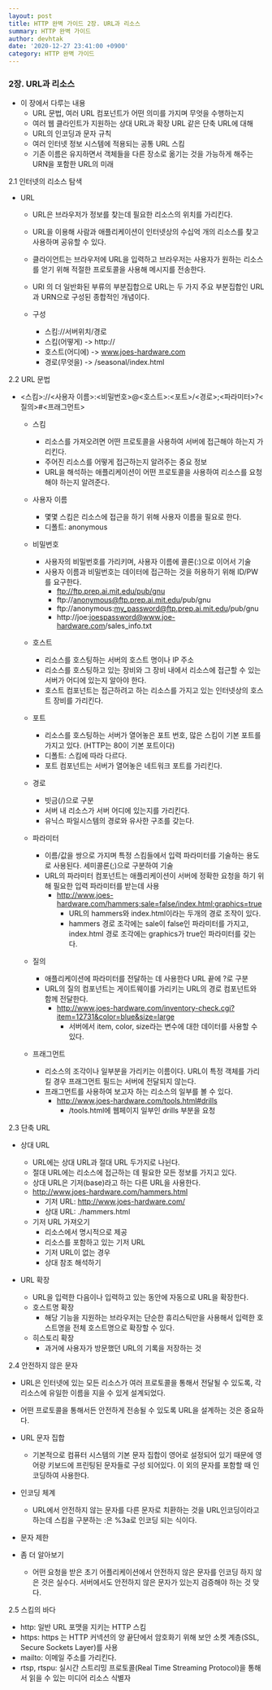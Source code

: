 ```yaml
---
layout: post
title: HTTP 완벽 가이드 2장. URL과 리소스 
summary: HTTP 완벽 가이드
author: devhtak
date: '2020-12-27 23:41:00 +0900'
category: HTTP 완벽 가이드
---
```


### 2장. URL과 리소스

- 이 장에서 다루는 내용
  - URL 문법, 여러 URL 컴포넌트가 어떤 의미를 가지며 무엇을 수행하는지
  - 여러 웹 클라인트가 지원하는 상대 URL과 확장 URL 같은 단축 URL에 대해
  - URL의 인코딩과 문자 규칙
  - 여러 인터넷 정보 시스템에 적용되는 공통 URL 스킴
  - 기존 이름은 유지하면서 객체들을 다른 장소로 옮기는 것을 가능하게 해주는 URN을 포함한 URL의 미래
  
2.1 인터넷의 리소스 탐색

- URL
  - URL은 브라우저가 정보를 찾는데 필요한 리소스의 위치를 가리킨다.
  - URL을 이용해 사람과 애플리케이션이 인터넷상의 수십억 개의 리소스를 찾고 사용하며 공유할 수 있다.
  - 클라이언트는 브라우저에 URL을 입력하고 브라우저는 사용자가 원하는 리소스를 얻기 위해 적절한 프로토콜을 사용해 메시지를 전송한다.
  - URI 의 더 일반화된 부류의 부분집합으로 URL는 두 가지 주요 부분집합인 URL과 URN으로 구성된 종합적인 개념이다.
  
  - 구성
    - 스킴://서버위치/경로
    - 스킴(어떻게) -> http://
    - 호스트(어디에) -> www.joes-hardware.com
    - 경로(무엇을) -> /seasonal/index.html
    
2.2 URL 문법

- <스킴>://<사용자 이름>:<비밀번호>@<호스트>:<포트>/<경로>;<파라미터>?<질의>#<프래그먼트>
  - 스킴
    - 리소스를 가져오려면 어떤 프로토콜을 사용하여 서버에 접근해야 하는지 가리킨다.
    - 주어진 리소스를 어떻게 접근하는지 알려주는 중요 정보
    - URL을 해석하는 애플리케이션이 어떤 프로토콜을 사용하여 리소스를 요청해야 하는지 알려준다.
    
  - 사용자 이름
    - 몇몇 스킴은 리소스에 접근을 하기 위해 사용자 이름을 필요로 한다.
    - 디폴트: anonymous
    
  - 비밀번호
    - 사용자의 비밀번호를 가리키며, 사용자 이름에 콜론(:)으로 이어서 기술
    - 사용자 이름과 비밀번호는 데이터에 접근하는 것을 허용하기 위해 ID/PW를 요구한다.
      - ftp://ftp.prep.ai.mit.edu/pub/gnu
      - ftp://anonymous@ftp.prep.ai.mit.edu/pub/gnu
      - ftp://anonymous:my_password@ftp.prep.ai.mit.edu/pub/gnu
      - http://joe:joespassword@www.joe-hardware.com/sales_info.txt
    
  - 호스트
    - 리소스를 호스팅하는 서버의 호스트 명이나 IP 주소
    - 리소스를 호스팅하고 있는 장비와 그 장비 내에서 리소스에 접근할 수 있는 서버가 어디에 있는지 알아야 한다.
    - 호스트 컴포넌트는 접근하려고 하는 리소스를 가지고 있는 인터넷상의 호스트 장비를 가리킨다.
    
  - 포트
    - 리소스를 호스팅하는 서버가 열어놓은 포트 번호, 많은 스킴이 기본 포트를 가지고 있다. (HTTP는 80이 기본 포트이다)
    - 디폴트: 스킴에 따라 다르다.
    - 포트 컴포넌트는 서버가 열어놓은 네트워크 포트를 가리킨다.
    
  - 경로
    - 빗금(/)으로 구분
    - 서버 내 리소스가 서버 어디에 있는지를 가리킨다.
    - 유닉스 파일시스템의 경로와 유사한 구조를 갖는다.
    
  - 파라미터
    - 이름/값을 쌍으로 가지며 특정 스킴들에서 입력 파라미터를 기술하는 용도로 사용된다. 세미콜론(;)으로 구분하여 기술
    - URL의 파라미터 컴포넌트는 애플리케이션이 서버에 정확한 요청을 하기 위해 필요한 입력 파라미터를 받는데 사용
      - http://www.joes-hardware.com/hammers;sale=false/index.html;graphics=true
        - URL의 hammers와 index.html이라는 두개의 경로 조작이 있다.
        - hammers 경로 조각에는 sale이 false인 파라미터를 가지고, index.html 경로 조각에는 graphics가 true인 파라미터를 갖는다.
        
  - 질의
    - 애플리케이션에 파라미터를 전달하는 데 사용한다 URL 끝에 ?로 구분
    - URL의 질의 컴포넌트는 게이트웨이를 가리키는 URL의 경로 컴포넌트와 함께 전달한다.
      - http://www.joes-hardware.com/inventory-check.cgi?item=12731&color=blue&size=large
        - 서버에서 item, color, size라는 변수에 대한 데이터를 사용할 수 있다.
    
  - 프래그먼트
    - 리소스의 조각이나 일부분을 가리키는 이름이다. URL이 특정 객체를 가리킬 경우 프래그먼트 필드는 서버에 전달되지 않는다.
    - 프래그먼트를 사용하여 보고자 하는 리소스의 일부를 볼 수 있다.
      - http://www.joes-hardware.com/tools.html#drills
        - /tools.html에 웹페이지 일부인 drills 부분을 요청
   
2.3 단축 URL

- 상대 URL
  - URL에는 상대 URL과 절대 URL 두가지로 나뉜다.
  - 절대 URL에는 리소스에 접근하는 데 필요한 모든 정보를 가지고 있다.
  - 상대 URL은 기저(base)라고 하는 다른 URL을 사용한다.
  - http://www.joes-hardware.com/hammers.html
    - 기저 URL: http://www.joes-hardware.com/
    - 상대 URL: ./hammers.html
  - 기저 URL 가져오기
    - 리소스에서 명시적으로 제공
    - 리소스를 포함하고 있는 기저 URL
    - 기저 URL이 없는 경우
    - 상대 참조 해석하기
    
- URL 확장
  - URL을 입력한 다음이나 입력하고 있는 동안에 자동으로 URL을 확장한다.
  - 호스트명 확장
    - 해당 기능을 지원하는 브라우저는 단순한 휴리스틱만을 사용해서 입력한 호스트명을 전체 호스트명으로 확장할 수 있다.
  - 히스토리 확장
    - 과거에 사용자가 방문했던 URL의 기록을 저장하는 것
    
2.4 안전하지 않은 문자

- URL은 인터넷에 있는 모든 리소스가 여러 프로토콜을 통해서 전달될 수 있도록, 각 리소스에 유일한 이름을 지을 수 있게 설계되었다.
- 어떤 프로토콜을 통해서든 안전하게 전송될 수 있도록 URL을 설계하는 것은 중요하다.

- URL 문자 집합
  - 기본적으로 컴퓨터 시스템의 기본 문자 집합이 영어로 설정되어 있기 때문에 영어랑 키보드에 프린팅된 문자들로 구성 되어있다. 이 외의 문자를 포함할 때 인코딩하여 사용한다.

- 인코딩 체계
  - URL에서 안전하지 않는 문자를 다른 문자로 치환하는 것을 URL인코딩이라고 하는데 스킴을 구분하는 :은 %3a로 인코딩 되는 식이다.

- 문자 제한

- 좀 더 알아보기
  - 어떤 요청을 받은 초기 어플리케이션에서 안전하지 않은 문자를 인코딩 하지 않은 것은 실수다. 서버에서도 안전하지 않은 문자가 있는지 검증해야 하는 것 맞다.
    
2.5 스킴의 바다

- http: 일반 URL 포맷을 지키는 HTTP 스킴
- https: https 는 HTTP 커넥션의 양 끝단에서 암호화기 위해 보안 소켓 계층(SSL, Secure Sockets Layer)를 사용
- mailto: 이메일 주소를 가리킨다.
- rtsp, rtspu: 실시간 스트리밍 프로토콜(Real Time Streaming Protocol)을 통해서 읽을 수 있는 미디어 리소스 식별자
